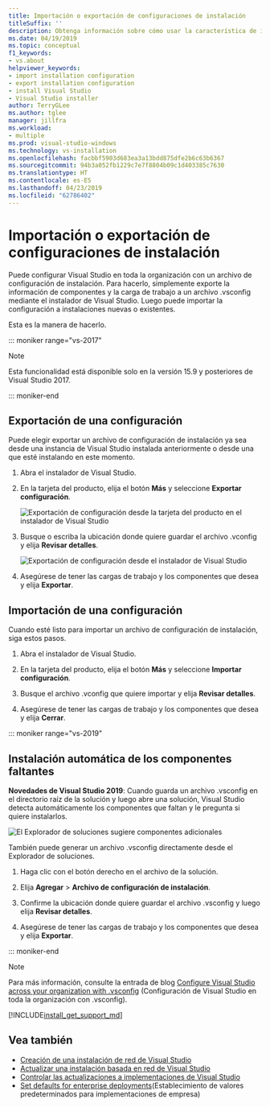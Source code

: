 ```yaml
---
title: Importación o exportación de configuraciones de instalación
titleSuffix: ''
description: Obtenga información sobre cómo usar la característica de importación o exportación de la configuración en Visual Studio
ms.date: 04/19/2019
ms.topic: conceptual
f1_keywords:
- vs.about
helpviewer_keywords:
- import installation configuration
- export installation configuration
- install Visual Studio
- Visual Studio installer
author: TerryGLee
ms.author: tglee
manager: jillfra
ms.workload:
- multiple
ms.prod: visual-studio-windows
ms.technology: vs-installation
ms.openlocfilehash: facbbf5903d683ea3a13bdd875dfe2b6c63b6367
ms.sourcegitcommit: 94b3a052fb1229c7e7f8804b09c1d403385c7630
ms.translationtype: HT
ms.contentlocale: es-ES
ms.lasthandoff: 04/23/2019
ms.locfileid: "62786402"
---
```

# <a name="import-or-export-installation-configurations"></a>Importación o exportación de configuraciones de instalación

Puede configurar Visual Studio en toda la organización con un archivo de configuración de instalación. Para hacerlo, simplemente exporte la información de componentes y la carga de trabajo a un archivo .vsconfig mediante el instalador de Visual Studio. Luego puede importar la configuración a instalaciones nuevas o existentes.

Esta es la manera de hacerlo.

::: moniker range="vs-2017"

> [!NOTE]
> Esta funcionalidad está disponible solo en la versión 15.9 y posteriores de Visual Studio 2017.

::: moniker-end

## <a name="export-a-configuration"></a>Exportación de una configuración

Puede elegir exportar un archivo de configuración de instalación ya sea desde una instancia de Visual Studio instalada anteriormente o desde una que esté instalando en este momento.

1. Abra el instalador de Visual Studio.

1. En la tarjeta del producto, elija el botón **Más** y seleccione **Exportar configuración**.

   ![Exportación de configuración desde la tarjeta del producto en el instalador de Visual Studio](../install/media/vs-2019/vs-installer-export-config.png)

1. Busque o escriba la ubicación donde quiere guardar el archivo .vconfig y elija **Revisar detalles**.

   ![Exportación de configuración desde el instalador de Visual Studio](../install/media/vs-2019/export-configuration-confirmation.png)

1. Asegúrese de tener las cargas de trabajo y los componentes que desea y elija **Exportar**.

## <a name="import-a-configuration"></a>Importación de una configuración

Cuando esté listo para importar un archivo de configuración de instalación, siga estos pasos.

1. Abra el instalador de Visual Studio.

1. En la tarjeta del producto, elija el botón **Más** y seleccione **Importar configuración**.

1. Busque el archivo .vconfig que quiere importar y elija **Revisar detalles**.

1. Asegúrese de tener las cargas de trabajo y los componentes que desea y elija **Cerrar**.

::: moniker range="vs-2019"

## <a name="automatically-install-missing-components"></a>Instalación automática de los componentes faltantes

**Novedades de Visual Studio 2019**: Cuando guarda un archivo .vsconfig en el directorio raíz de la solución y luego abre una solución, Visual Studio detecta automáticamente los componentes que faltan y le pregunta si quiere instalarlos.

![El Explorador de soluciones sugiere componentes adicionales](../install/media/vs-2019/solution-explorer-config-file.png)

También puede generar un archivo .vsconfig directamente desde el Explorador de soluciones.

1. Haga clic con el botón derecho en el archivo de la solución.

1. Elija **Agregar** > **Archivo de configuración de instalación**.

1. Confirme la ubicación donde quiere guardar el archivo .vsconfig y luego elija **Revisar detalles**.

1. Asegúrese de tener las cargas de trabajo y los componentes que desea y elija **Exportar**.

::: moniker-end

> [!NOTE]
> Para más información, consulte la entrada de blog [Configure Visual Studio across your organization with .vsconfig](https://devblogs.microsoft.com/setup/configure-visual-studio-across-your-organization-with-vsconfig/) (Configuración de Visual Studio en toda la organización con .vsconfig).

[!INCLUDE[install_get_support_md](includes/install_get_support_md.md)]

## <a name="see-also"></a>Vea también

* [Creación de una instalación de red de Visual Studio](create-a-network-installation-of-visual-studio.md)
* [Actualizar una instalación basada en red de Visual Studio](update-a-network-installation-of-visual-studio.md)
* [Controlar las actualizaciones a implementaciones de Visual Studio](controlling-updates-to-visual-studio-deployments.md)
* [Set defaults for enterprise deployments](set-defaults-for-enterprise-deployments.md)(Establecimiento de valores predeterminados para implementaciones de empresa)
